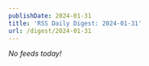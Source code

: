```yaml
---
publishDate: 2024-01-31
title: 'RSS Daily Digest: 2024-01-31'
url: /digest/2024-01-31
---
```


_No feeds today!_
